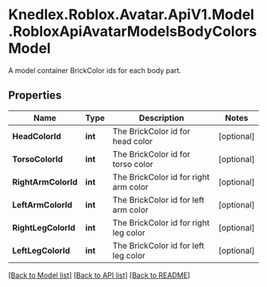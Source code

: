 # Knedlex.Roblox.Avatar.ApiV1.Model.RobloxApiAvatarModelsBodyColorsModel
A model container BrickColor ids for each body part.

## Properties

Name | Type | Description | Notes
------------ | ------------- | ------------- | -------------
**HeadColorId** | **int** | The BrickColor id for head color | [optional] 
**TorsoColorId** | **int** | The BrickColor id for torso color | [optional] 
**RightArmColorId** | **int** | The BrickColor id for right arm color | [optional] 
**LeftArmColorId** | **int** | The BrickColor id for left arm color | [optional] 
**RightLegColorId** | **int** | The BrickColor id for right leg color | [optional] 
**LeftLegColorId** | **int** | The BrickColor id for left leg color | [optional] 

[[Back to Model list]](../README.md#documentation-for-models) [[Back to API list]](../README.md#documentation-for-api-endpoints) [[Back to README]](../README.md)

